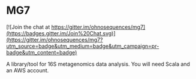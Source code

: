 # MG7

[![Join the chat at https://gitter.im/ohnosequences/mg7](https://badges.gitter.im/Join%20Chat.svg)](https://gitter.im/ohnosequences/mg7?utm_source=badge&utm_medium=badge&utm_campaign=pr-badge&utm_content=badge)

A library/tool for 16S metagenomics data analysis. You will need Scala and an AWS account.
